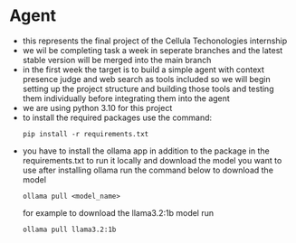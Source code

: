 # Agent 

- this represents the final project of the Cellula Techonologies internship 
- we wil be completing task a week in seperate branches and the latest stable version will be merged into the main branch
- in the first week the target is to build a simple agent with context presence judge and web search as tools included so we will begin setting up the project structure and building those tools and testing them individually before integrating them into the agent
- we are using python 3.10 for this project 
- to install the required packages use the command: 
  ```
  pip install -r requirements.txt
  ```
- you have to install the ollama app in addition to the package in the requirements.txt to run it locally and download the model you want to use
after installing ollama run the command below to download the model
  ```
  ollama pull <model_name>
  ```
   for example to download the llama3.2:1b model run 
   ```
   ollama pull llama3.2:1b
   ```